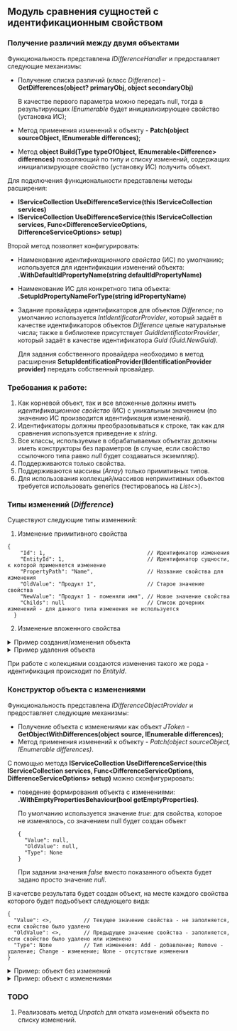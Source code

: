 ## Модуль сравнения сущностей с идентификационным свойством

### Получение различий между двумя объектами

Функциональность представлена _IDifferenceHandler_ и предоставляет следующие механизмы:
- Получение списка различий (класс _Difference_) - **GetDifferences(object? primaryObj, object secondaryObj)**

  В качестве первого параметра можно передать null, тогда в результирующих _IEnumerable<Difference>_ будет инициализирующее свойство (установка ИС);
- Метод применения изменений к объекту - **Patch(object sourceObject, IEnumerable<Difference> differences)**;
- Метод **object Build(Type typeOfObject, IEnumerable\<Difference\> differences)** позволяющий по типу и списку изменений, содержащих инициализирующее свойство (установку ИС) получить объект.

Для подключения функциональности представлены методы расширения:
- **IServiceCollection UseDifferenceService<TId>(this IServiceCollection services)**
- **IServiceCollection UseDifferenceService<TId>(this IServiceCollection services, Func<DifferenceServiceOptions, DifferenceServiceOptions> setup)**

Второй метод позволяет конфигурировать:
- Наименование _идентификационного свойства_ (ИС) по умолчанию; используется для идентификации изменений объекта: **.WithDefaultIdPropertyName(string defaultIdPropertyName)** 
- Наименование ИС для конкретного типа объекта: **.SetupIdPropertyNameForType<T>(string idPropertyName)**
- Задание провайдера идентификаторов для объектов _Difference_; по умолчанию используется _IntIdentificatorProvider_, который задаёт в качестве идентификаторов объектов _Difference_ целые натуральные числа; также в библиотеке присутствует _GuidIdentificatorProvider_, который задаёт в качестве идентификатора _Guid (Guid.NewGuid)_.
 
  Для задания собственного провайдера необходимо в метод расширения **SetupIdentificationProvider(IIdentificationProvider provider)** передать собственный провайдер.

### Требования к работе:
1) Как корневой объект, так и все вложенные должны иметь _идентификационное свойство_ (ИС) с уникальным значением (по значению ИС производится идентификация изменений).
2) Идентификаторы должны преобразовываться к строке, так как для сравнения используется приведение к _string_.
3) Все классы, используемые в обрабатываемых объектах должны иметь конструкторы без параметров (в случае, если свойство ссылочного типа равно _null_ будет создаваться экземпляр).
4) Поддерживаются только свойства.
5) Поддерживаются массивы (_Array_) только примитивных типов.
6) Для использования коллекций/массивов непримитивных объектов требуется использовать generics (тестировалось на _List<>_).

### Типы изменений (_Difference_)
Существуют следующие типы изменений:
1) Изменение примитивного свойства
```
{
    "Id": 1,                                // Идентификатор изменения
    "EntityId": 1,                          // Идентификатор сущности, к которой применяется изменение
    "PropertyPath": "Name",                 // Название свойства для изменения
    "OldValue": "Продукт 1",                // Старое значение свойства 
    "NewValue": "Продукт 1 - поменяли имя", // Новое значение свойства
    "Childs": null                          // Список дочерних изменений - для данного типа изменения не используется
  }
```
2) Изменение вложенного свойства

<details>
  <summary>Пример создания/изменения объекта</summary>

```
{
  "Id": 3,                           // Идентификатор изменения
  "EntityId": 1,                     // Идентификатор сущности, к которой применяется изменение
  "PropertyPath": "License",         // Название свойства для изменения 
  "OldValue": null,
  "NewValue": null,
  "Childs": [                        // Список дочерних изменений
    {                                // Изменение специального вида
      "Id": 4,                       // Задаёт ИС для объекта, типа License 
      "EntityId": null,              // происходит создание экземпляра
      "PropertyPath": "Id",
      "OldValue": null,
      "NewValue": "11",
      "Childs": null
    },
    {
      "Id": 5,                       // Задание свойсва Name
      "EntityId": 11,
      "PropertyPath": "Name",
      "OldValue": null,
      "NewValue": "Имя лицензии",
      "Childs": null
    }
  ]
}
```
</details>

<details>
  <summary>Пример удаления объекта</summary>

```
{
  "Id": 3,                          // Идентификатор изменения
  "EntityId": 1,                    // Идентификатор сущности, к которой применяется изменение
  "PropertyPath": "License",        // Название свойства для изменения
  "OldValue": null,
  "NewValue": null,
  "Childs": [                       // Список дочерних изменений
    {
      "Id": 4,                      // Сброс (установка в null) свойства Name
      "EntityId": 11,               
      "PropertyPath": "Name",
      "OldValue": "Имя лицензии",
      "NewValue": null,
      "Childs": null
    },
    {
      "Id": 5,                      // Изменение специального вида
      "EntityId": 11,               // Установка ИС в null
      "PropertyPath": "Id",         // Происходит удаление
      "OldValue": "11",
      "NewValue": null,
      "Childs": null
    }
  ]
},
```
</details>

При работе с колекциями создаются изменения такого же рода - идентификация происходит по _EntityId_.

### Конструктор объекта с изменениями

Функциональность представлена _IDifferenceObjectProvider_ и предоставляет следующие механизмы:
- Получение объекта с изменениями как объект _JToken_ - **GetObjectWithDifferences(object source, IEnumerable<Difference> differences)**;
- Метод применения изменений к объекту - _Patch(object sourceObject, IEnumerable<Difference> differences)_.

С помощью метода **IServiceCollection UseDifferenceService<TId>(this IServiceCollection services, Func<DifferenceServiceOptions, DifferenceServiceOptions> setup)** можно сконфигурировать:
- поведение формирования объекта с изменениями: **.WithEmptyPropertiesBehaviour(bool getEmptyProperties)**.

  По умолчанию используется значение _true_: для свойства, которое не изменялось, со значением null будет создан объект
   ```
   {
     "Value": null,
     "OldValue": null,
     "Type": None
   }
   ```
  При задании значения _false_ вместо показанного объекта будет задано просто значение _null_.

В качетсве результата будет создан объект, на месте каждого свойства которого будет подъобъект следующего вида:
```
{
  "Value": <>,          // Текущее значение свойства - не заполняется, если свойство было удалено
  "OldValue": <>,       // Предыдущее значение свойства - заполняется, если свойство было удалено или изменено
  "Type": None          // Тип изменения: Add - добавление; Remove - удаление; Change - изменение; None - отсутствие изменения
}
```

<details>
  <summary>Пример: объект без изменений</summary>

```
{
  "Id": 1,
  "SomeValues": [
    111,
    222
  ],
  "Name": "Имя продукта",
  "License": {
    "Id": 11,
    "Name": "Имя лицензии"
  },
  "Documents": [
    {
      "Id": 101,
      "Name": "Имя документа",
      "Attachments": [
        {
          "Id": 1011,
          "Name": "Имя attachment"
        },
        {
          "Id": 1012,
          "Name": "Имя attachment"
        }
      ]
    },
    {
      "Id": 102,
      "Name": "Имя документа",
      "Attachments": [
        {
          "Id": 1021,
          "Name": "Имя attachment"
        },
        {
          "Id": 1022,
          "Name": "Имя attachment"
        }
      ]
    }
  ],
  "CreatingDate": "2024-07-11T12:14:44",
  "ModifiedDate": "2024-07-10T12:14:44",
  "CreatedBy": "d3d8d19d-0da3-4499-8999-df423dea804a",
  "ModifiedBy": "95c3ac7b-2e5a-4f77-9871-f70d9cf0c8a5"
}
```
</details>

<details>
  <summary>Пример: объект с изменениями</summary>

```
{
  "Id": 1,
  "SomeValues": {
    "Value": [
      {
        "Value": 333,
        "OldValue": null,
        "Type": "Add"
      },
      {
        "Value": null,
        "OldValue": 222,
        "Type": "Remove"
      },
      {
        "Value": 111,
        "OldValue": null,
        "Type": "None"
      }
    ],
    "OldValue": null,
    "Type": "Change"
  },
  "Name": {
    "Value": "Имя продукта - другое",
    "OldValue": "Имя продукта",
    "Type": "Change"
  },
  "License": {
    "Value": {
      "Id": 11,
      "Name": {
        "Value": "Имя лицензии - поменяли",
        "OldValue": "Имя лицензии",
        "Type": "Change"
      }
    },
    "OldValue": null,
    "Type": "Change"
  },
  "Documents": {
    "Value": [
      {
        "Value": {
          "Id": 103,
          "Name": {
            "Value": "Имя документа - добавили",
            "OldValue": null,
            "Type": "Add"
          },
          "Attachments": [
            {
              "Value": {
                "Id": 1031,
                "Name": {
                  "Value": "Имя attachment",
                  "OldValue": null,
                  "Type": "Add"
                }
              },
              "OldValue": null,
              "Type": "Add"
            },
            {
              "Value": {
                "Id": 1032,
                "Name": {
                  "Value": "Имя attachment",
                  "OldValue": null,
                  "Type": "Add"
                }
              },
              "OldValue": null,
              "Type": "Add"
            }
          ]
        },
        "OldValue": null,
        "Type": "Add"
      },
      {
        "Value": null,
        "OldValue": {
          "Id": 102,
          "Name": {
            "Value": null,
            "OldValue": "Имя документа",
            "Type": "Remove"
          },
          "Attachments": {
            "Value": null,
            "OldValue": [
              {
                "Value": null,
                "OldValue": {
                  "Id": 1021,
                  "Name": {
                    "Value": null,
                    "OldValue": "Имя attachment",
                    "Type": "Remove"
                  }
                },
                "Type": "Remove"
              },
              {
                "Value": null,
                "OldValue": {
                  "Id": 1022,
                  "Name": {
                    "Value": null,
                    "OldValue": "Имя attachment",
                    "Type": "Remove"
                  }
                },
                "Type": "Remove"
              }
            ],
            "Type": "Remove"
          }
        },
        "Type": "Remove"
      },
      {
        "Value": {
          "Id": 101,
          "Name": {
            "Value": "Имя документа - изменили",
            "OldValue": "Имя документа",
            "Type": "Change"
          },
          "Attachments": {
            "Value": [
              {
                "Value": {
                  "Id": 1013,
                  "Name": {
                    "Value": "Имя attachment",
                    "OldValue": null,
                    "Type": "Add"
                  }
                },
                "OldValue": null,
                "Type": "Add"
              },
              {
                "Value": null,
                "OldValue": {
                  "Id": 1012,
                  "Name": {
                    "Value": null,
                    "OldValue": "Имя attachment",
                    "Type": "Remove"
                  }
                },
                "Type": "Remove"
              },
              {
                "Value": {
                  "Id": 1011,
                  "Name": {
                    "Value": "Имя attachment",
                    "OldValue": null,
                    "Type": "None"
                  }
                },
                "OldValue": null,
                "Type": "None"
              }
            ],
            "OldValue": null,
            "Type": "Change"
          }
        },
        "OldValue": null,
        "Type": "Change"
      }
    ],
    "OldValue": null,
    "Type": "Change"
  },
  "CreatingDate": {
    "Value": "2024-07-11T12:14:44",
    "OldValue": null,
    "Type": "None"
  },
  "ModifiedDate": {
    "Value": null,
    "OldValue": "2024-07-10T12:14:44",
    "Type": "Remove"
  },
  "CreatedBy": {
    "Value": "317329de-8015-4615-968e-8bdb98687468",
    "OldValue": "d3d8d19d-0da3-4499-8999-df423dea804a",
    "Type": "Change"
  },
  "ModifiedBy": {
    "Value": null,
    "OldValue": "95c3ac7b-2e5a-4f77-9871-f70d9cf0c8a5",
    "Type": "Remove"
  }
}
```
</details>

### TODO
1) Реализовать метод _Unpatch_ для отката изменений объекта по списку изменений.
